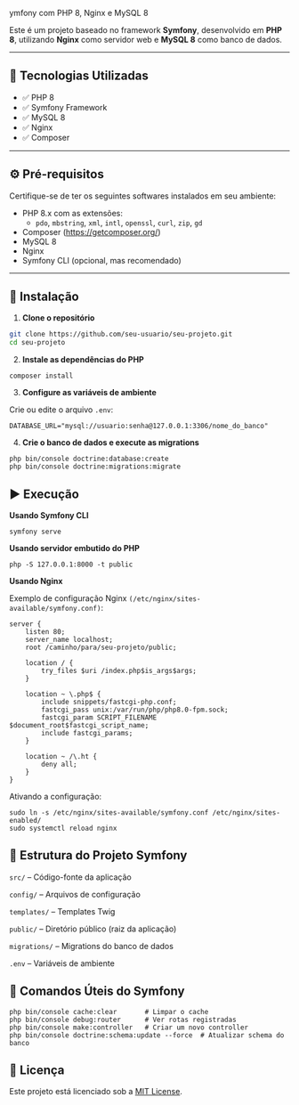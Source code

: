 ymfony com PHP 8, Nginx e MySQL 8

Este é um projeto baseado no framework **Symfony**, desenvolvido em **PHP 8**, utilizando **Nginx** como servidor web e **MySQL 8** como banco de dados.

---

## 🧰 Tecnologias Utilizadas

- ✅ PHP 8
- ✅ Symfony Framework
- ✅ MySQL 8
- ✅ Nginx
- ✅ Composer

---

## ⚙️ Pré-requisitos

Certifique-se de ter os seguintes softwares instalados em seu ambiente:

- PHP 8.x com as extensões:
  - `pdo`, `mbstring`, `xml`, `intl`, `openssl`, `curl`, `zip`, `gd`
- Composer (https://getcomposer.org/)
- MySQL 8
- Nginx
- Symfony CLI (opcional, mas recomendado)

---

## 🚀 Instalação

1. **Clone o repositório**

```bash
git clone https://github.com/seu-usuario/seu-projeto.git
cd seu-projeto
```

2. **Instale as dependências do PHP**
```
composer install
```

3. **Configure as variáveis de ambiente**

Crie ou edite o arquivo `.env`:
```
DATABASE_URL="mysql://usuario:senha@127.0.0.1:3306/nome_do_banco"
```

4. **Crie o banco de dados e execute as migrations**
```
php bin/console doctrine:database:create
php bin/console doctrine:migrations:migrate
```

## ▶️ Execução

**Usando Symfony CLI**
```
symfony serve
```

**Usando servidor embutido do PHP**
```
php -S 127.0.0.1:8000 -t public
```
**Usando Nginx**

Exemplo de configuração Nginx `(/etc/nginx/sites-available/symfony.conf)`:
```
server {
    listen 80;
    server_name localhost;
    root /caminho/para/seu-projeto/public;

    location / {
        try_files $uri /index.php$is_args$args;
    }

    location ~ \.php$ {
        include snippets/fastcgi-php.conf;
        fastcgi_pass unix:/var/run/php/php8.0-fpm.sock;
        fastcgi_param SCRIPT_FILENAME $document_root$fastcgi_script_name;
        include fastcgi_params;
    }

    location ~ /\.ht {
        deny all;
    }
}
```

Ativando a configuração:

```
sudo ln -s /etc/nginx/sites-available/symfony.conf /etc/nginx/sites-enabled/
sudo systemctl reload nginx
```

## 📁 Estrutura do Projeto Symfony

`src/` – Código-fonte da aplicação

`config/` – Arquivos de configuração

`templates/` – Templates Twig

`public/` – Diretório público (raiz da aplicação)

`migrations/` – Migrations do banco de dados

`.env` – Variáveis de ambiente

## 🔧 Comandos Úteis do Symfony
```
php bin/console cache:clear       # Limpar o cache
php bin/console debug:router      # Ver rotas registradas
php bin/console make:controller   # Criar um novo controller
php bin/console doctrine:schema:update --force  # Atualizar schema do banco
```

## 📜 Licença
Este projeto está licenciado sob a [MIT License](https://mit-license.org/).

